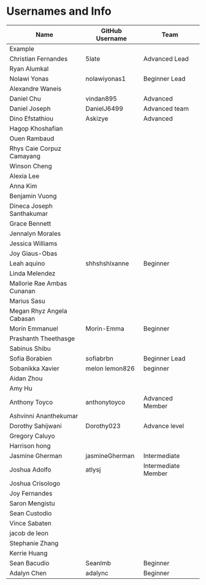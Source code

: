 # Usernames and Info

|Name|GitHub Username|Team|
|----|--------|----|
|Example|||
| Christian Fernandes| 5late | Advanced Lead |
|Ryan Alumkal| | |
|Nolawi Yonas | nolawiyonas1 | Beginner Lead|
| Alexandre Waneis   |        ||
| Daniel Chu | vindan895 | Advanced |
|Daniel Joseph  |DanielJ6499 |Advanced team|
|Dino Efstathiou  |Askizye|Advanced|
|Hagop Khoshafian | | |
|Ouen Rambaud | | |
|Rhys Caie Corpuz Camayang  | | |
|Winson Cheng | | |
|Alexia Lee | | |
|Anna Kim | | |
|Benjamin Vuong | | |
|Dineca Joseph Santhakumar| | |
|Grace Bennett  | | |
|Jennalyn Morales | | |
|Jessica Williams  | | |
|Joy Giaus-Obas | | |
|Leah aquino |shhshshlxanne | Beginner|
|Linda Melendez | | | 
|Mallorie Rae Ambas Cunanan | | |
|Marius Sasu | | |
|Megan Rhyz Angela Cabasan | | |
|Morin Emmanuel  |Morin-Emma|Beginner|
|Prashanth Theethasge | | |
|Sabinus Shibu | | |
|Sofia Borabien  |sofiabrbn|Beginner Lead|
|Sobanikka Xavier | melon lemon826 | beginner |
|Aidan Zhou | | |
|Amy Hu | | |
|Anthony Toyco | anthonytoyco | Advanced Member |
|Ashvinni Ananthekumar  | | |
|Dorothy Sahijwani  |Dorothy023 |Advance level|
|Gregory Caluyo | | |
|Harrison hong | | |
|Jasmine Gherman|jasmineGherman|Intermediate|
|Joshua Adolfo | atlysj | Intermediate Member |
|Joshua Crisologo | | | 
|Joy Fernandes | | |
|Saron Mengistu  | | | 
|Sean Custodio | | |
|Vince Sabaten | | |
|jacob de leon | | |
|Stephanie Zhang | | | 
|Kerrie Huang | | |
|Sean Bacudio |Seanlmb |Beginner |
|Adalyn Chen  | adalync | Beginner |
